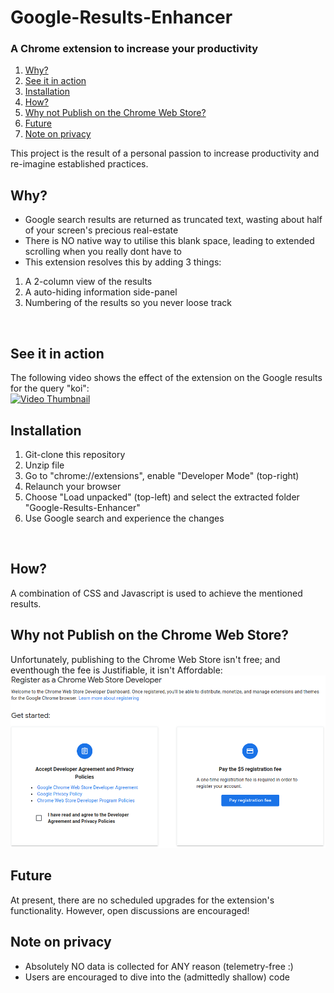 # Google-Results-Enhancer
### A Chrome extension to increase your productivity

1. [Why?](#why)
2. [See it in action](#see-it-in-action)
3. [Installation](#installation)
4. [How?](#how)
5. [Why not Publish on the Chrome Web Store?](#why-not-publish-on-the-chrome-web-store)
6. [Future](#future)
7. [Note on privacy](#note-on-privacy)

This project is the result of a personal passion to increase productivity and re-imagine established practices.
<br>


## Why?
- Google search results are returned as truncated text, wasting about half of your screen's precious real-estate
- There is NO native way to utilise this blank space, leading to extended scrolling when you really dont have to
- This extension resolves this by adding 3 things:
1. A 2-column view of the results
2. A auto-hiding information side-panel
3. Numbering of the results so you never loose track
<br>


## See it in action
The following video shows the effect of the extension on the Google results for the query "koi":
<br>
[![Video Thumbnail](https://img.youtube.com/vi/taDSdhI258E/default.jpg)](https://www.youtube.com/watch?v=taDSdhI258E)
<br>


## Installation
1. Git-clone this repository
2. Unzip file
3. Go to "chrome://extensions", enable "Developer Mode" (top-right)
4. Relaunch your browser
5. Choose "Load unpacked" (top-left) and select the extracted folder "Google-Results-Enhancer"
6. Use Google search and experience the changes
<br>


## How?
A combination of CSS and Javascript is used to achieve the mentioned results.
<br>


## Why not Publish on the Chrome Web Store?
Unfortunately, publishing to the Chrome Web Store isn't free; and eventhough the fee is Justifiable, it isn't Affordable:
<br>
![The Registration Fee](./chromeWebStoreFee.png)
<br>


## Future
At present, there are no scheduled upgrades for the extension's functionality. However, open discussions are encouraged!
<br>


## Note on privacy
- Absolutely NO data is collected for ANY reason (telemetry-free :)
- Users are encouraged to dive into the (admittedly shallow) code
<br>
